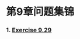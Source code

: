 # 第9章问题集锦

### 1. [Exercise 9.29 ](https://github.com/Ocxs/Issues/blob/master/cpp-primer/ch09/ex9_29.md)

